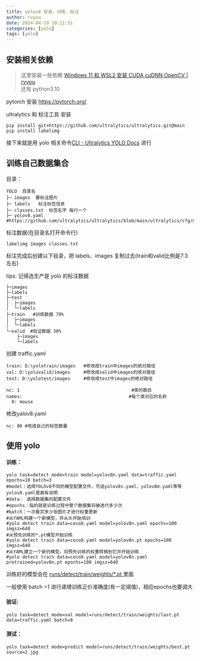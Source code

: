 ```yaml
---
title: yolov8 安装、训练、标注
author: rvyou
date: 2024-04-19 10:11:51
categories: [yolo]
tags: [yolo]
---
```



## 安装相关依赖

> 这里安装一些依赖 [Windows 11 和 WSL2 安装 CUDA cuDNN OpenCV | rvyou](/posts/CUDA-cuDNN-OpenCV/)   
> 还有 python3.10

 pytorch 安装 https://pytorch.org/

ultralytics 和 标注工具 安装

```shell
pip install git+https://github.com/ultralytics/ultralytics.git@main
pip install labelimg
```

接下来就是用 yolo 相关命令[CLI - Ultralytics YOLO Docs](https://docs.ultralytics.com/usage/cli/#predict) 进行

## 训练自己数据集合

目录：

```shell
YOLO  目录名
├─ images  要标注图片
├─ labels   标注标签信息
├─ classes.txt  标签名字 每行一个
├─ yolov8.yaml  #https://github.com/ultralytics/ultralytics/blob/main/ultralytics/cfg/models/v8/yolov8.yamlhttps://github.com/ultralytics/ultralytics/blob/main/ultralytics/cfg/models/v8/yolov8.yaml
```

标注数据(在目录名打开命令行)

```shell
labelimg images classes.txt
```

标注完成后创建以下目录，把 labels、images 复制过去(train和valid比例是7:3 左右)

tips: 记得选生产是 yolo 的标注数据

```shell
├─images
├─labels
├─test
│  ├─images
│  └─labels
├─train   #训练数据 70%
│  ├─images
│  └─labels
└─valid  #验证数据 30%
    ├─images
    └─labels
```

创建 traffic.yaml

```vim
train: D:\yolotrain/images   #修改成train中images的绝对路径
val: D:\yolovalid/images     #修改成valid中images的绝对路径
test: D:\yolotest/images     #修改成test中images的绝对路径

nc: 1                                          #类的数目
names:                                        #每个类对应的名称
  0: mouse
```

修改yalov8.yaml

```vim
nc: 80 #改成自己的标签数量
```

## 使用 yolo

#### 训练：

```shell
yolo task=detect mode=train model=yolov8n.yaml data=traffic.yaml epochs=10 batch=3
#model：选择YOLOv8不同的模型配置文件，可选yolov8s.yaml、yolov8m.yaml等等 yolov8.yaml里面有说明
#data： 选择数据集的配置文件
#epochs：指的就是训练过程中整个数据集将被迭代多少次
#batch：一次看完多少张图片才进行权重更新
#从YAML构建一个新模型，并从头开始培训
#yolo detect train data=coco8.yaml model=yolov8n.yaml epochs=100 imgsz=640
#从预先训练的*.pt模型开始训练
#yolo detect train data=coco8.yaml model=yolov8n.pt epochs=100 imgsz=640
#从YAML建立一个新的模型，将预先训练的权重转移到它并开始训练
#yolo detect train data=coco8.yaml model=yolov8n.yaml pretrained=yolov8n.pt epochs=100 imgsz=640
```

训练好的模型会在  <u> runs/detect/train/weights/*.pt </u> 里面

一般使用 batch =1 进行递增训练正价准确度(有一定阈值)，相应epochs也要调大

#### 验证:

```shell
yolo task=detect mode=val model=runs/detect/train/weights/last.pt data=traffic.yaml batch=8
```


#### 测试：

```shell
yolo task=detect mode=predict model=runs/detect/train/weights/best.pt source=2.jpg
```
